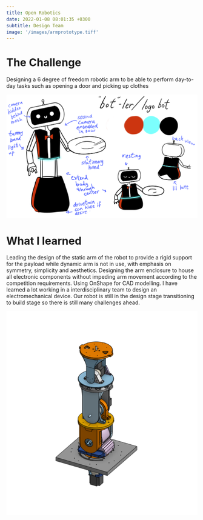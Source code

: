 ```yaml
---
title: Open Robotics
date: 2022-01-08 08:01:35 +0300
subtitle: Design Team
image: '/images/armprototype.tiff'
---
```

# The Challenge
Designing a 6 degree of freedom robotic arm to be able to perform day-to-day tasks such as opening a door and picking up clothes
<div class="gallery-box">
  <div class="gallery">
    <img src="/images/fullrobot.png" loading="lazy" alt="Project">
  </div>
  <em>  <a href="https://unsplash.com/" target="_blank"></a></em>
</div>

# What I learned
Leading the design of the static arm of the robot to provide a rigid support for the payload while dynamic arm is not in use, with emphasis on symmetry, simplicity and aesthetics. Designing the arm enclosure to house all electronic components without impeding arm movement according to the competition requirements. Using OnShape for CAD modelling. I have learned a lot working in a interdisciplinary team to design an electromechanical device. Our robot is still in the design stage transitioning to build stage so there is still many challenges ahead.

<div class="gallery-box">
  <div class="gallery">
    <img src="/images/robotarm.png" loading="lazy" alt="Project">
  </div>
  <em>  <a href="https://unsplash.com/" target="_blank"></a></em>
</div>